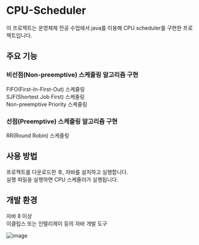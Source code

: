 # CPU-Scheduler
이 프로젝트는 운영체제 전공 수업에서 java를 이용해 CPU scheduler를 구현한 프로젝트입니다.

## 주요 기능
### 비선점(Non-preemptive) 스케줄링 알고리즘 구현
FIFO(First-In-First-Out) 스케줄링   
SJF(Shortest Job First) 스케줄링   
Non-preemptive Priority 스케줄링   

### 선점(Preemptive) 스케줄링 알고리즘 구현
RR(Round Robin) 스케줄링

## 사용 방법
프로젝트를 다운로드한 후, 자바를 설치하고 실행합니다.   
실행 파일을 실행하면 CPU 스케줄러가 실행됩니다.

## 개발 환경
자바 8 이상   
이클립스 또는 인텔리제이 등의 자바 개발 도구

![image](https://github.com/zoouniak/CPU-Scheduler/assets/88364328/42bcc821-9e37-469a-b168-fe0617a7599c)

